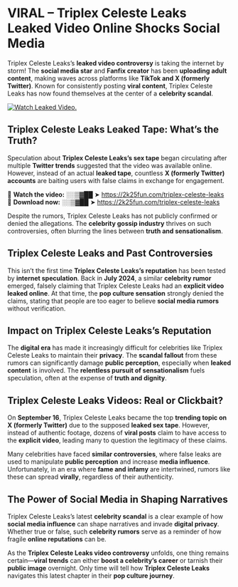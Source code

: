 # VIRAL – Triplex Celeste Leaks Leaked Video Online Shocks Social Media 

Triplex Celeste Leaks’s **leaked video controversy** is taking the internet by storm! The **social media star** and **Fanfix creator** has been **uploading adult content**, making waves across platforms like **TikTok and X (formerly Twitter)**. Known for consistently posting **viral content**, Triplex Celeste Leaks has now found themselves at the center of a **celebrity scandal**.  

[![Watch Leaked Video.](https://miro.medium.com/v2/resize:fit:828/format:webp/1*cilzJN44JGOrTw9NJCrNHA.gif "Watch Leaked Video")](https://2k25fun.com/triplex-celeste-leaks)

## **Triplex Celeste Leaks Leaked Tape: What’s the Truth?**  
Speculation about **Triplex Celeste Leaks’s sex tape** began circulating after multiple **Twitter trends** suggested that the video was available online. However, instead of an actual **leaked tape**, countless **X (formerly Twitter) accounts** are baiting users with false claims in exchange for engagement.  

🔹 **Watch the video:** ░░▒▓██ ➤ https://2k25fun.com/triplex-celeste-leaks  
🔹 **Download now:** ░░▒▓██ ➤ https://2k25fun.com/triplex-celeste-leaks  

Despite the rumors, Triplex Celeste Leaks has not publicly confirmed or denied the allegations. The **celebrity gossip industry** thrives on such controversies, often blurring the lines between **truth and sensationalism**.  

## **Triplex Celeste Leaks and Past Controversies**  
This isn’t the first time **Triplex Celeste Leaks’s reputation** has been tested by **internet speculation**. Back in **July 2024**, a similar **celebrity rumor** emerged, falsely claiming that Triplex Celeste Leaks had an **explicit video leaked online**. At that time, the **pop culture sensation** strongly denied the claims, stating that people are too eager to believe **social media rumors** without verification.  

## **Impact on Triplex Celeste Leaks’s Reputation**  
The **digital era** has made it increasingly difficult for celebrities like Triplex Celeste Leaks to maintain their **privacy**. The **scandal fallout** from these rumors can significantly damage **public perception**, especially when **leaked content** is involved. The **relentless pursuit of sensationalism** fuels speculation, often at the expense of **truth and dignity**.  

## **Triplex Celeste Leaks Videos: Real or Clickbait?**  
On **September 16**, Triplex Celeste Leaks became the top **trending topic on X (formerly Twitter)** due to the supposed **leaked sex tape**. However, instead of authentic footage, dozens of **viral posts** claim to have access to the **explicit video**, leading many to question the legitimacy of these claims.  

Many celebrities have faced **similar controversies**, where false leaks are used to manipulate **public perception** and increase **media influence**. Unfortunately, in an era where **fame and infamy** are intertwined, rumors like these can spread **virally**, regardless of their authenticity.  

## **The Power of Social Media in Shaping Narratives**  
Triplex Celeste Leaks’s latest **celebrity scandal** is a clear example of how **social media influence** can shape narratives and invade **digital privacy**. Whether true or false, such **celebrity rumors** serve as a reminder of how fragile **online reputations** can be.  

As the **Triplex Celeste Leaks video controversy** unfolds, one thing remains certain—**viral trends** can either **boost a celebrity’s career** or tarnish their **public image** overnight. Only time will tell how **Triplex Celeste Leaks** navigates this latest chapter in their **pop culture journey**. 